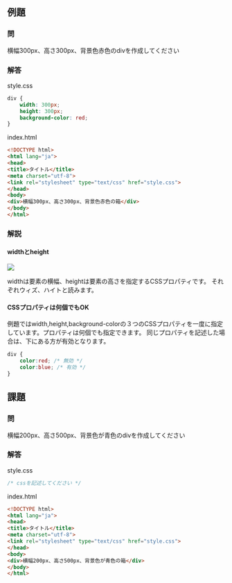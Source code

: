 ## 例題

### 問
横幅300px、高さ300px、背景色赤色のdivを作成してください

### 解答
style.css

```css
div {
    width: 300px;
    height: 300px;
    background-color: red;
}
```

index.html
```html
<!DOCTYPE html>
<html lang="ja">
<head>
<title>タイトル</title>
<meta charset="utf-8">
<link rel="stylesheet" type="text/css" href="style.css">
</head>
<body>
<div>横幅300px、高さ300px、背景色赤色の箱</div>
</body>
</html>
```

### 解説

#### widthとheight

![](/img/1/htmlcss-5.png)

widthは要素の横幅、heightは要素の高さを指定するCSSプロパティです。
それぞれウィズ、ハイトと読みます。

#### CSSプロパティは何個でもOK
例題ではwidth,height,background-colorの３つのCSSプロパティを一度に指定しています。プロパティは何個でも指定できます。
同じプロパティを記述した場合は、下にある方が有効となります。

```css
div {
    color:red; /* 無効 */
    color:blue; /* 有効 */
}
```

## 課題

### 問
横幅200px、高さ500px、背景色が青色のdivを作成してください

### 解答
style.css
```css
/* cssを記述してください */
```
index.html
```html
<!DOCTYPE html>
<html lang="ja">
<head>
<title>タイトル</title>
<meta charset="utf-8">
<link rel="stylesheet" type="text/css" href="style.css">
</head>
<body>
<div>横幅200px、高さ500px、背景色が青色の箱</div>
</body>
</html>
```